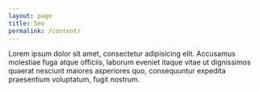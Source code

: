 ```yaml
---
layout: page
title: Seo
permalink: /content/
---
```


<div id="stuff">
Lorem ipsum dolor sit amet, consectetur adipisicing elit. Accusamus molestiae fuga atque officiis, laborum eveniet itaque vitae ut dignissimos quaerat nesciunt maiores asperiores quo, consequuntur expedita praesentium voluptatum, fugit nostrum.
</div>